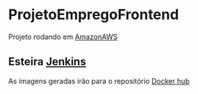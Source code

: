 # ProjetoEmpregoFrontend

Projeto rodando em [AmazonAWS](http://ec2-3-225-72-167.compute-1.amazonaws.com)

## Esteira [Jenkins](http://ec2-3-225-72-167.compute-1.amazonaws.com:8081/job/Frontend-Emprego/)

As imagens geradas irão para o repositório [Docker hub](https://hub.docker.com/repository/registry-1.docker.io/kakaique2000/front-emprego/)
